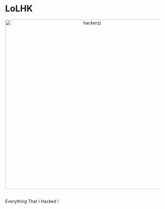 # LoLHK
<p align="center">
  <img src="https://s16.picofile.com/file/8421278318/lolhk.jpg" alt="hackerzj" width="550">
</p>
<br>
Everything That I Hacked !
